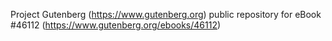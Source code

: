Project Gutenberg (https://www.gutenberg.org) public repository for eBook #46112 (https://www.gutenberg.org/ebooks/46112)
